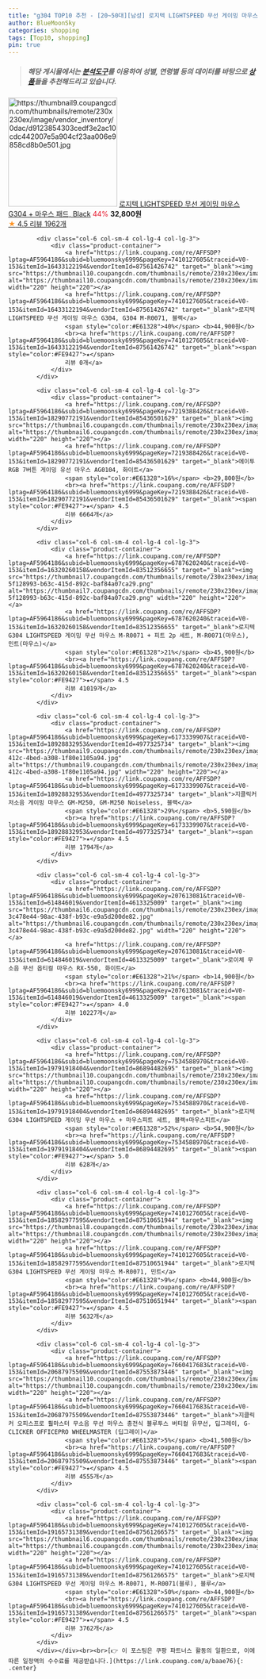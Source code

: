```yaml
---
title: "g304 TOP10 추천 - [20~50대][남성] 로지텍 LIGHTSPEED 무선 게이밍 마우스 G304 + 마우스 패드, Black"
author: BlueMoonSky
categories: shopping
tags: [Top10, shopping]
pin: true
---
```


> ##### 해당 게시물에서는 [**분석도구**](https://itemscout.io/)를 이용하여 **성별**, **연령별** 등의 데이터를 바탕으로 [**상품**](https://link.coupang.com/a/baae76)들을 추천해드리고 있습니다.
<div class="container"><div class="row">
            <div class="col-6 col-sm-4 col-lg-4 col-lg-3">
                <div class="product-container">
                    <a href="https://link.coupang.com/re/AFFSDP?lptag=AF5964186&subid=bluemoonsky6999&pageKey=6304454396&traceid=V0-153&itemId=13053740392&vendorItemId=73615181136" target="_blank"><img src="https://thumbnail9.coupangcdn.com/thumbnails/remote/230x230ex/image/vendor_inventory/0dac/d9123854303cedf3e2ac10cdc442007e5a904cf23aa006e9858cd8b0e501.jpg" alt="https://thumbnail9.coupangcdn.com/thumbnails/remote/230x230ex/image/vendor_inventory/0dac/d9123854303cedf3e2ac10cdc442007e5a904cf23aa006e9858cd8b0e501.jpg" width="220" height="220"></a>
                    <a href="https://link.coupang.com/re/AFFSDP?lptag=AF5964186&subid=bluemoonsky6999&pageKey=6304454396&traceid=V0-153&itemId=13053740392&vendorItemId=73615181136" target="_blank">로지텍 LIGHTSPEED 무선 게이밍 마우스 G304 + 마우스 패드, Black</a>
                    <span style="color:#E61328">44%</span> <b>32,800원</b>
                    <br><a href="https://link.coupang.com/re/AFFSDP?lptag=AF5964186&subid=bluemoonsky6999&pageKey=6304454396&traceid=V0-153&itemId=13053740392&vendorItemId=73615181136" target="_blank"><span style="color:#FE9427">★</span> 4.5
                    리뷰 1962개</a>
                </div>
            </div>
            
            <div class="col-6 col-sm-4 col-lg-4 col-lg-3">
                <div class="product-container">
                    <a href="https://link.coupang.com/re/AFFSDP?lptag=AF5964186&subid=bluemoonsky6999&pageKey=7410127605&traceid=V0-153&itemId=16433122194&vendorItemId=87561426742" target="_blank"><img src="https://thumbnail10.coupangcdn.com/thumbnails/remote/230x230ex/image/vendor_inventory/c65d/5c35ecd1cb27a9bde1320874c9c45eb66c7b823a8b4570b00add28e9da39.jpg" alt="https://thumbnail10.coupangcdn.com/thumbnails/remote/230x230ex/image/vendor_inventory/c65d/5c35ecd1cb27a9bde1320874c9c45eb66c7b823a8b4570b00add28e9da39.jpg" width="220" height="220"></a>
                    <a href="https://link.coupang.com/re/AFFSDP?lptag=AF5964186&subid=bluemoonsky6999&pageKey=7410127605&traceid=V0-153&itemId=16433122194&vendorItemId=87561426742" target="_blank">로지텍 LIGHTSPEED 무선 게이밍 마우스 G304, G304 M-R0071, 블랙</a>
                    <span style="color:#E61328">40%</span> <b>44,900원</b>
                    <br><a href="https://link.coupang.com/re/AFFSDP?lptag=AF5964186&subid=bluemoonsky6999&pageKey=7410127605&traceid=V0-153&itemId=16433122194&vendorItemId=87561426742" target="_blank"><span style="color:#FE9427">★</span> 
                    리뷰 0개</a>
                </div>
            </div>
            
            <div class="col-6 col-sm-4 col-lg-4 col-lg-3">
                <div class="product-container">
                    <a href="https://link.coupang.com/re/AFFSDP?lptag=AF5964186&subid=bluemoonsky6999&pageKey=7219388426&traceid=V0-153&itemId=18290772191&vendorItemId=85436501629" target="_blank"><img src="https://thumbnail6.coupangcdn.com/thumbnails/remote/230x230ex/image/rs_quotation_api/p2d9wlcr/501e0791c28243a4bb2efdcd9ef8c6b0.jpg" alt="https://thumbnail6.coupangcdn.com/thumbnails/remote/230x230ex/image/rs_quotation_api/p2d9wlcr/501e0791c28243a4bb2efdcd9ef8c6b0.jpg" width="220" height="220"></a>
                    <a href="https://link.coupang.com/re/AFFSDP?lptag=AF5964186&subid=bluemoonsky6999&pageKey=7219388426&traceid=V0-153&itemId=18290772191&vendorItemId=85436501629" target="_blank">에이투 RGB 7버튼 게이밍 유선 마우스 AG0104, 화이트</a>
                    <span style="color:#E61328">16%</span> <b>29,800원</b>
                    <br><a href="https://link.coupang.com/re/AFFSDP?lptag=AF5964186&subid=bluemoonsky6999&pageKey=7219388426&traceid=V0-153&itemId=18290772191&vendorItemId=85436501629" target="_blank"><span style="color:#FE9427">★</span> 4.5
                    리뷰 6664개</a>
                </div>
            </div>
            
            <div class="col-6 col-sm-4 col-lg-4 col-lg-3">
                <div class="product-container">
                    <a href="https://link.coupang.com/re/AFFSDP?lptag=AF5964186&subid=bluemoonsky6999&pageKey=6787620240&traceid=V0-153&itemId=16320260158&vendorItemId=83512356655" target="_blank"><img src="https://thumbnail7.coupangcdn.com/thumbnails/remote/230x230ex/image/retail/images/5215300275363698-5f128993-b63c-415d-892c-baf84a07ca29.png" alt="https://thumbnail7.coupangcdn.com/thumbnails/remote/230x230ex/image/retail/images/5215300275363698-5f128993-b63c-415d-892c-baf84a07ca29.png" width="220" height="220"></a>
                    <a href="https://link.coupang.com/re/AFFSDP?lptag=AF5964186&subid=bluemoonsky6999&pageKey=6787620240&traceid=V0-153&itemId=16320260158&vendorItemId=83512356655" target="_blank">로지텍 G304 LIGHTSPEED 게이밍 무선 마우스 M-R0071 + 피트 2p 세트, M-R0071(마우스), 민트(마우스)</a>
                    <span style="color:#E61328">21%</span> <b>45,900원</b>
                    <br><a href="https://link.coupang.com/re/AFFSDP?lptag=AF5964186&subid=bluemoonsky6999&pageKey=6787620240&traceid=V0-153&itemId=16320260158&vendorItemId=83512356655" target="_blank"><span style="color:#FE9427">★</span> 4.5
                    리뷰 41019개</a>
                </div>
            </div>
            
            <div class="col-6 col-sm-4 col-lg-4 col-lg-3">
                <div class="product-container">
                    <a href="https://link.coupang.com/re/AFFSDP?lptag=AF5964186&subid=bluemoonsky6999&pageKey=6173339907&traceid=V0-153&itemId=18928832953&vendorItemId=4977325734" target="_blank"><img src="https://thumbnail9.coupangcdn.com/thumbnails/remote/230x230ex/image/retail/images/2019/06/25/1/5/69bbab76-412c-4bed-a308-1f80e1105a94.jpg" alt="https://thumbnail9.coupangcdn.com/thumbnails/remote/230x230ex/image/retail/images/2019/06/25/1/5/69bbab76-412c-4bed-a308-1f80e1105a94.jpg" width="220" height="220"></a>
                    <a href="https://link.coupang.com/re/AFFSDP?lptag=AF5964186&subid=bluemoonsky6999&pageKey=6173339907&traceid=V0-153&itemId=18928832953&vendorItemId=4977325734" target="_blank">지클릭커 저소음 게이밍 마우스 GM-M250, GM-M250 Noiseless, 블랙</a>
                    <span style="color:#E61328">29%</span> <b>5,590원</b>
                    <br><a href="https://link.coupang.com/re/AFFSDP?lptag=AF5964186&subid=bluemoonsky6999&pageKey=6173339907&traceid=V0-153&itemId=18928832953&vendorItemId=4977325734" target="_blank"><span style="color:#FE9427">★</span> 4.5
                    리뷰 1794개</a>
                </div>
            </div>
            
            <div class="col-6 col-sm-4 col-lg-4 col-lg-3">
                <div class="product-container">
                    <a href="https://link.coupang.com/re/AFFSDP?lptag=AF5964186&subid=bluemoonsky6999&pageKey=207613081&traceid=V0-153&itemId=614846019&vendorItemId=4613325009" target="_blank"><img src="https://thumbnail6.coupangcdn.com/thumbnails/remote/230x230ex/image/retail/images/8651900066573947-3c478e44-98ac-438f-b93c-e9a5d200de82.jpg" alt="https://thumbnail6.coupangcdn.com/thumbnails/remote/230x230ex/image/retail/images/8651900066573947-3c478e44-98ac-438f-b93c-e9a5d200de82.jpg" width="220" height="220"></a>
                    <a href="https://link.coupang.com/re/AFFSDP?lptag=AF5964186&subid=bluemoonsky6999&pageKey=207613081&traceid=V0-153&itemId=614846019&vendorItemId=4613325009" target="_blank">로이체 무소음 무선 옵티컬 마우스 RX-550, 화이트</a>
                    <span style="color:#E61328">21%</span> <b>14,900원</b>
                    <br><a href="https://link.coupang.com/re/AFFSDP?lptag=AF5964186&subid=bluemoonsky6999&pageKey=207613081&traceid=V0-153&itemId=614846019&vendorItemId=4613325009" target="_blank"><span style="color:#FE9427">★</span> 4.0
                    리뷰 10227개</a>
                </div>
            </div>
            
            <div class="col-6 col-sm-4 col-lg-4 col-lg-3">
                <div class="product-container">
                    <a href="https://link.coupang.com/re/AFFSDP?lptag=AF5964186&subid=bluemoonsky6999&pageKey=7534588970&traceid=V0-153&itemId=19791918404&vendorItemId=86894482695" target="_blank"><img src="https://thumbnail10.coupangcdn.com/thumbnails/remote/230x230ex/image/vendor_inventory/c162/1c414d499cb9808be5d5e51be8ce6744d67e19792af155e144f85a090973.jpg" alt="https://thumbnail10.coupangcdn.com/thumbnails/remote/230x230ex/image/vendor_inventory/c162/1c414d499cb9808be5d5e51be8ce6744d67e19792af155e144f85a090973.jpg" width="220" height="220"></a>
                    <a href="https://link.coupang.com/re/AFFSDP?lptag=AF5964186&subid=bluemoonsky6999&pageKey=7534588970&traceid=V0-153&itemId=19791918404&vendorItemId=86894482695" target="_blank">로지텍 G304 LIGHTSPEED 게이밍 무선 마우스 + 마우스피트 세트, 블랙+마우스피트</a>
                    <span style="color:#E61328">52%</span> <b>54,900원</b>
                    <br><a href="https://link.coupang.com/re/AFFSDP?lptag=AF5964186&subid=bluemoonsky6999&pageKey=7534588970&traceid=V0-153&itemId=19791918404&vendorItemId=86894482695" target="_blank"><span style="color:#FE9427">★</span> 5.0
                    리뷰 628개</a>
                </div>
            </div>
            
            <div class="col-6 col-sm-4 col-lg-4 col-lg-3">
                <div class="product-container">
                    <a href="https://link.coupang.com/re/AFFSDP?lptag=AF5964186&subid=bluemoonsky6999&pageKey=7410127605&traceid=V0-153&itemId=18582977595&vendorItemId=87510651944" target="_blank"><img src="https://thumbnail8.coupangcdn.com/thumbnails/remote/230x230ex/image/vendor_inventory/9bed/0db6d177b292cbd33e145925210e5bde4facb0e78b5f31257ec6d6e71146.jpg" alt="https://thumbnail8.coupangcdn.com/thumbnails/remote/230x230ex/image/vendor_inventory/9bed/0db6d177b292cbd33e145925210e5bde4facb0e78b5f31257ec6d6e71146.jpg" width="220" height="220"></a>
                    <a href="https://link.coupang.com/re/AFFSDP?lptag=AF5964186&subid=bluemoonsky6999&pageKey=7410127605&traceid=V0-153&itemId=18582977595&vendorItemId=87510651944" target="_blank">로지텍 G304 LIGHTSPEED 무선 게이밍 마우스 M-R0071, 민트</a>
                    <span style="color:#E61328">9%</span> <b>44,900원</b>
                    <br><a href="https://link.coupang.com/re/AFFSDP?lptag=AF5964186&subid=bluemoonsky6999&pageKey=7410127605&traceid=V0-153&itemId=18582977595&vendorItemId=87510651944" target="_blank"><span style="color:#FE9427">★</span> 4.5
                    리뷰 5632개</a>
                </div>
            </div>
            
            <div class="col-6 col-sm-4 col-lg-4 col-lg-3">
                <div class="product-container">
                    <a href="https://link.coupang.com/re/AFFSDP?lptag=AF5964186&subid=bluemoonsky6999&pageKey=7660417683&traceid=V0-153&itemId=20687975509&vendorItemId=87553873446" target="_blank"><img src="https://thumbnail10.coupangcdn.com/thumbnails/remote/230x230ex/image/vendor_inventory/25ea/73425d39cb475f15ec6b5a43820489143e49f1c26ca18acfd81464a5f7a7.jpg" alt="https://thumbnail10.coupangcdn.com/thumbnails/remote/230x230ex/image/vendor_inventory/25ea/73425d39cb475f15ec6b5a43820489143e49f1c26ca18acfd81464a5f7a7.jpg" width="220" height="220"></a>
                    <a href="https://link.coupang.com/re/AFFSDP?lptag=AF5964186&subid=bluemoonsky6999&pageKey=7660417683&traceid=V0-153&itemId=20687975509&vendorItemId=87553873446" target="_blank">지클릭커 오피스프로 훨마스터 무소음 무선 마우스 충전식 블루투스 버티컬 유무선, 딥그레이, G-CLICKER OFFICEPRO WHEELMASTER (딥그레이)</a>
                    <span style="color:#E61328">5%</span> <b>41,500원</b>
                    <br><a href="https://link.coupang.com/re/AFFSDP?lptag=AF5964186&subid=bluemoonsky6999&pageKey=7660417683&traceid=V0-153&itemId=20687975509&vendorItemId=87553873446" target="_blank"><span style="color:#FE9427">★</span> 4.5
                    리뷰 4555개</a>
                </div>
            </div>
            
            <div class="col-6 col-sm-4 col-lg-4 col-lg-3">
                <div class="product-container">
                    <a href="https://link.coupang.com/re/AFFSDP?lptag=AF5964186&subid=bluemoonsky6999&pageKey=7410127605&traceid=V0-153&itemId=19165731389&vendorItemId=87561266575" target="_blank"><img src="https://thumbnail6.coupangcdn.com/thumbnails/remote/230x230ex/image/vendor_inventory/758d/5cc8cee159fa97cc379216a0d288d4c6c01a7b5c13245accf1876bd07c93.jpg" alt="https://thumbnail6.coupangcdn.com/thumbnails/remote/230x230ex/image/vendor_inventory/758d/5cc8cee159fa97cc379216a0d288d4c6c01a7b5c13245accf1876bd07c93.jpg" width="220" height="220"></a>
                    <a href="https://link.coupang.com/re/AFFSDP?lptag=AF5964186&subid=bluemoonsky6999&pageKey=7410127605&traceid=V0-153&itemId=19165731389&vendorItemId=87561266575" target="_blank">로지텍 G304 LIGHTSPEED 무선 게이밍 마우스 M-R0071, M-R0071(블루), 블루</a>
                    <span style="color:#E61328">50%</span> <b>44,900원</b>
                    <br><a href="https://link.coupang.com/re/AFFSDP?lptag=AF5964186&subid=bluemoonsky6999&pageKey=7410127605&traceid=V0-153&itemId=19165731389&vendorItemId=87561266575" target="_blank"><span style="color:#FE9427">★</span> 4.5
                    리뷰 3762개</a>
                </div>
            </div>
            </div></div><br><br>[👉 이 포스팅은 쿠팡 파트너스 활동의 일환으로, 이에 따른 일정액의 수수료를 제공받습니다.](https://link.coupang.com/a/baae76){: .center}